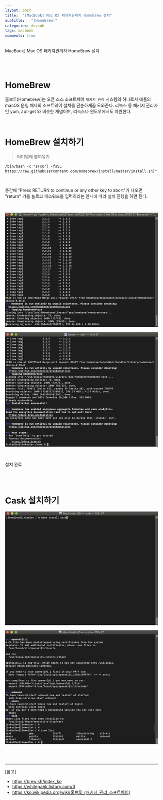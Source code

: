 ```yaml
---
layout: post
title:  "[MacBook] Mac OS 패키지관리자 HomeBrew 설치"
subtitle:   "[HomeBrew]"
categories: devsub
tags: macbook
comments: true
---
```



MacBook] Mac OS 패키지관리자 HomeBrew 설치

<br><br>


# HomeBrew

홈브루(Homebrew)는 오픈 소스 소프트웨어 `패키지 관리` 시스템의 하나로서 애플의 macOS 운영 체제의 소프트웨어 설치를 단순하게끔 도와준다. 리눅스 등 패키지 관리자인 yum, apt-get 와 비슷한 개념이며, 리눅스나 윈도우에서도 지원한다.

<br>


# HomeBrew 설치하기

> 터미널에 붙여넣기

```
/bin/bash -c "$(curl -fsSL https://raw.githubusercontent.com/Homebrew/install/master/install.sh)"
```

<br>

중간에 "Press RETURN to continue or any other key to abort"가 나오면
"return" 키를 눌르고 패스워드를 입력하라는 안내에 따라 설치 진행을 하면 된다.

<br>

[![HomeBrew-s1](/assets/img/2020/06/HomeBrew-s1.png)]()

[![HomeBrew-s2](/assets/img/2020/06/HomeBrew-s2.png)]()

<br>

설치 완료

<br><br>


# Cask 설치하기


[![Cask-s1](/assets/img/2020/06/Cask-s1.png)]()

[![Cask-s2](/assets/img/2020/06/Cask-s2.png)]()

<br><br>


---
[참고]

- https://brew.sh/index_ko
- https://whitepaek.tistory.com/3
- https://ko.wikipedia.org/wiki/홈브루_(패키지_관리_소프트웨어)